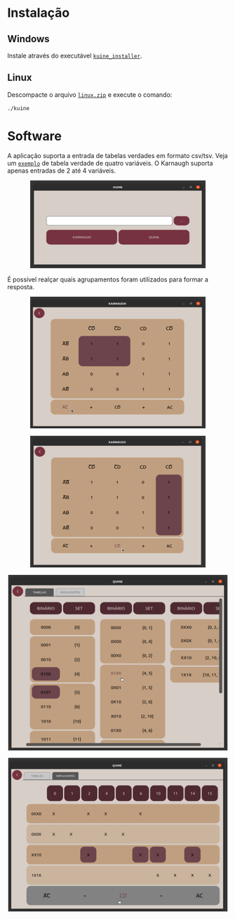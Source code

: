 # Instalação

## Windows

Instale através do executável [`kuine_installer`](https://github.com/luanaccampos/kuine/blob/main/windows/kuine_installer.exe).

## Linux

Descompacte o arquivo [`linux.zip`](https://github.com/luanaccampos/kuine/blob/main/linux/linux.zip) e execute o comando:

    ./kuine

# Software

A aplicação suporta a entrada de tabelas verdades em formato csv/tsv. Veja um [`exemplo`](https://github.com/luanaccampos/kuine/blob/main/windows/tabela4var.csv) de tabela verdade de quatro variáveis. O Karnaugh suporta apenas entradas de 2 até 4 variáveis.

<p align="center">
  <img width=400 height=200 src="https://github.com/luanaccampos/kuine/blob/main/imgs/exemplo4.png">
</p>

É possível realçar quais agrupamentos foram utilizados para formar a resposta.

<p align="center">
  <img width=400 height=300 src="https://github.com/luanaccampos/kuine/blob/main/imgs/exemplo5.png">
</p>

<p align="center">
  <img width=400 height=300 src="https://github.com/luanaccampos/kuine/blob/main/imgs/exemplo6.png">
</p>

<p align="center">
  <img width=500 height=400 src="https://github.com/luanaccampos/kuine/blob/main/imgs/exemplo7.png">
</p>

<p align="center">
  <img width=500 height=350 src="https://github.com/luanaccampos/kuine/blob/main/imgs/exemplo8.png">
</p>
